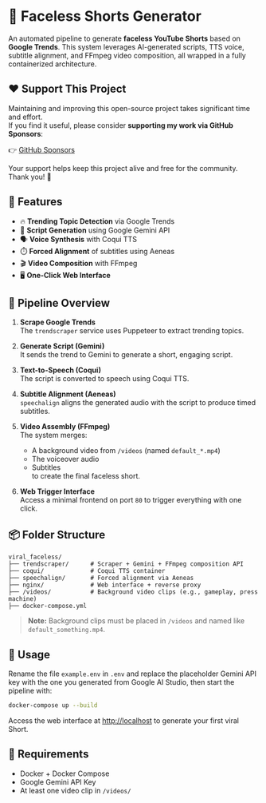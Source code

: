 # 🧠 Faceless Shorts Generator

An automated pipeline to generate **faceless YouTube Shorts** based on **Google Trends**. This system leverages AI-generated scripts, TTS voice, subtitle alignment, and FFmpeg video composition, all wrapped in a fully containerized architecture.

## ❤️ Support This Project

Maintaining and improving this open-source project takes significant time and effort.  
If you find it useful, please consider **supporting my work via GitHub Sponsors**:

👉 [GitHub Sponsors](https://github.com/sponsors/azennndriellabs)

Your support helps keep this project alive and free for the community. Thank you! 🙌

## 🚀 Features

- 🔥 **Trending Topic Detection** via Google Trends
- 🤖 **Script Generation** using Google Gemini API
- 🗣️ **Voice Synthesis** with Coqui TTS
- ⏱️ **Forced Alignment** of subtitles using Aeneas
- 🎬 **Video Composition** with FFmpeg
- 🖥️ **One-Click Web Interface**

## 🧩 Pipeline Overview

1. **Scrape Google Trends**  
   The `trendscraper` service uses Puppeteer to extract trending topics.

2. **Generate Script (Gemini)**  
   It sends the trend to Gemini to generate a short, engaging script.

3. **Text-to-Speech (Coqui)**  
   The script is converted to speech using Coqui TTS.

4. **Subtitle Alignment (Aeneas)**  
   `speechalign` aligns the generated audio with the script to produce timed subtitles.

5. **Video Assembly (FFmpeg)**  
   The system merges:
   - A background video from `/videos` (named `default_*.mp4`)
   - The voiceover audio
   - Subtitles  
   to create the final faceless short.

6. **Web Trigger Interface**  
   Access a minimal frontend on port `80` to trigger everything with one click.

## 📦 Folder Structure

```
viral_faceless/
├── trendscraper/      # Scraper + Gemini + FFmpeg composition API
├── coqui/             # Coqui TTS container
├── speechalign/       # Forced alignment via Aeneas
├── nginx/             # Web interface + reverse proxy
├── /videos/           # Background video clips (e.g., gameplay, press machine)
├── docker-compose.yml
```

> **Note:** Background clips must be placed in `/videos` and named like `default_something.mp4`.

## 🐳 Usage

Rename the file `example.env` in `.env` and replace the placeholder Gemini API key with the one you generated from Google AI Studio, then start the pipeline with:

```bash
docker-compose up --build
```

Access the web interface at [http://localhost](http://localhost) to generate your first viral Short.

## 🧠 Requirements

- Docker + Docker Compose
- Google Gemini API Key
- At least one video clip in `/videos/`
